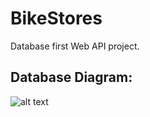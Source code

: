 # BikeStores

Database first Web API project.


## Database Diagram:
![alt text](https://www.sqlservertutorial.net/wp-content/uploads/SQL-Server-Sample-Database.png)
